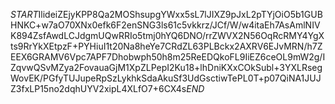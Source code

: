$START$IlideiZEjyKPP8Qa2MOShsupgYWxx5sL7lJIXZ9pJxL2pTYjOiO5b1GUBHNKC+w7aO70XNx0efk6F2enSNG3ls61c5vkkrz/JCf/W/w4itaEh7AsAmlNIVK894ZsfAwdLCJdgmUQwRRIo5tmj0hYQ6DNO/rrZWVX2N56OqRcRMY4YgXts9RrYkXEtpzF+PYHiuI1t20Na8heYe7CRdZL63PLBckx2AXRV6EJvMRN/h7ZEEX6GRAMV6Vpc7APF7Dhobwph50h8m25ReEDQkoFL9IiEZ6ceOL9mW2g/IZqvwQSvMZya2FovauaGjM1XpZLPepI2Ku18+lhDniKXxCOkSubl+3YXLRsegWovEK/PGfyTUJupeRpSzLykhkSdaAkuSf3UdGsctiwTePL0T+p07QiNA1JUJZ3fxLP15no2dqhUYV2xipL4XLfO7+6CX4s$END$